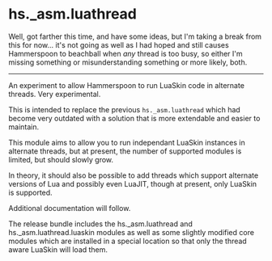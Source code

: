 hs._asm.luathread
============

Well, got farther this time, and have some ideas, but I'm taking a break from this for now... it's not going as well as I had hoped and still causes Hammerspoon to beachball when *any* thread is too busy, so either I'm missing something or misunderstanding something or more likely, both.

- - -

An experiment to allow Hammerspoon to run LuaSkin code in alternate threads.  Very experimental.

This is intended to replace the previous `hs._asm.luathread` which had become very outdated with a solution that is more extendable and easier to maintain.

This module aims to allow you to run independant LuaSkin instances in alternate threads, but at present, the number of supported modules is limited, but should slowly grow.

In theory, it should also be possible to add threads which support alternate versions of Lua and possibly even LuaJIT, though at present, only LuaSkin is supported.

Additional documentation will follow.

The release bundle includes the hs._asm.luathread and hs._asm.luathread.luaskin modules as well as some slightly modified core modules which are installed in a special location so that only the thread aware LuaSkin will load them.
